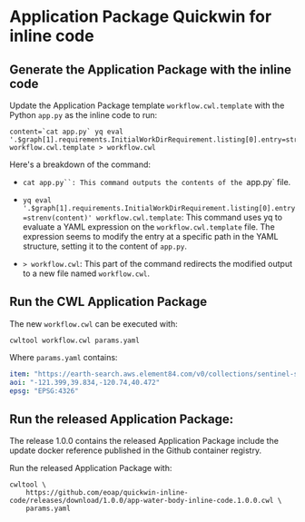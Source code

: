 # Application Package Quickwin for inline code

## Generate the Application Package with the inline code

Update the Application Package template `workflow.cwl.template` with the Python `app.py` as the inline code to run:

```
content=`cat app.py` yq eval '.$graph[1].requirements.InitialWorkDirRequirement.listing[0].entry=strenv(content)' workflow.cwl.template > workflow.cwl
```

Here's a breakdown of the command:

* `cat app.py``: This command outputs the contents of the `app.py` file.

* `yq eval '.$graph[1].requirements.InitialWorkDirRequirement.listing[0].entry=strenv(content)' workflow.cwl.template`: This command uses yq to evaluate a YAML expression on the `workflow.cwl.template` file. The expression seems to modify the entry at a specific path in the YAML structure, setting it to the content of `app.py`.

* `> workflow.cwl`: This part of the command redirects the modified output to a new file named `workflow.cwl`.

## Run the CWL Application Package

The new `workflow.cwl` can be executed with:

```
cwltool workflow.cwl params.yaml
```

Where `params.yaml` contains:

```yaml
item: "https://earth-search.aws.element84.com/v0/collections/sentinel-s2-l2a-cogs/items/S2B_10TFK_20210713_0_L2A"
aoi: "-121.399,39.834,-120.74,40.472"
epsg: "EPSG:4326"
```

## Run the released Application Package:

The release 1.0.0 contains the released Application Package include the update docker reference published in the Github container registry.

Run the released Application Package with:

```
cwltool \
    https://github.com/eoap/quickwin-inline-code/releases/download/1.0.0/app-water-body-inline-code.1.0.0.cwl \
    params.yaml 
```